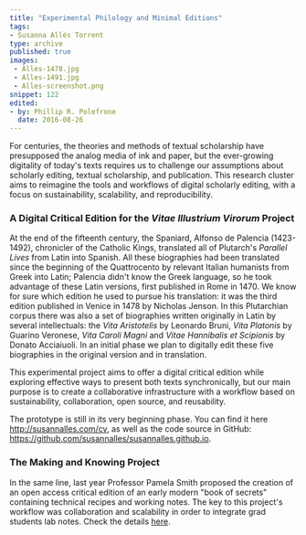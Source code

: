 ```yaml
---
title: "Experimental Philology and Minimal Editions"
tags:
- Susanna Allés Torrent
type: archive
published: true
images:
 - Alles-1478.jpg
 - Alles-1491.jpg
 - Alles-screenshot.png
snippet: 122
edited:
- by: Phillip R. Polefrone
  date: 2016-08-26
---
```


For centuries, the theories and methods of textual scholarship have
presupposed the analog media of ink and paper, but the ever-growing digitality
of today's texts requires us to challenge our assumptions about scholarly
editing, textual scholarship, and publication. This research cluster aims to
reimagine the tools and workflows of digital scholarly editing, with a focus
on sustainability, scalability, and reproducibility. 

### A Digital Critical Edition for the *Vitae Illustrium Virorum* Project 

At the end of the fifteenth century, the Spaniard, Alfonso de Palencia
(1423-1492), chronicler of the Catholic Kings, translated all of Plutarch's
*Parallel Lives* from Latin into Spanish. All these biographies had been
translated since the beginning of the Quattrocento by relevant Italian
humanists from Greek into Latin; Palencia didn't know the Greek language, so
he took advantage of these Latin versions, first published in Rome in 1470. We
know for sure which edition he used to pursue his translation: it was the
third edition published in Venice in 1478 by Nicholas Jenson. In this
Plutarchian corpus there was also a set of biographies written originally in
Latin by several intellectuals: the *Vita Aristotelis* by Leonardo Bruni,
*Vita Platonis* by Guarino Veronese, *Vita Caroli Magni* and *Vitae Hannibalis
et Scipionis* by Donato Acciaiuoli. In an initial phase we plan to digitally
edit these five biographies in the original version and in translation.

This experimental project aims to offer a digital critical edition while
exploring effective ways to present both texts synchronically, but our main
purpose is to create a collaborative infrastructure with a workflow based on
sustainability, collaboration, open source, and reusability.

The prototype is still in its very beginning phase. You can find it here
<http://susannalles.com/cv>, as well as the code source in
GitHub: <https://github.com/susannalles/susannalles.github.io>.

### The Making and Knowing Project

In the same line, last year Professor Pamela Smith proposed the creation of an
open access critical edition of an early modern "book of secrets" containing
technical recipes and working notes. The key to this project's workflow was
collaboration and scalability in order to integrate grad students lab notes.
Check the details
[here](http://xpmethod.plaintext.in/events/knowledge-design-studio/pamela-smith.html).




